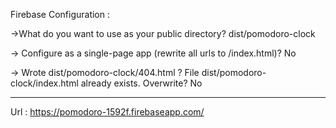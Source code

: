 Firebase Configuration :

->What do you want to use as your public directory? dist/pomodoro-clock

-> Configure as a single-page app (rewrite all urls to /index.html)? No

-> Wrote dist/pomodoro-clock/404.html
? File dist/pomodoro-clock/index.html already exists. Overwrite? No

---

Url :
https://pomodoro-1592f.firebaseapp.com/
